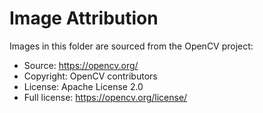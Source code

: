 # Image Attribution

Images in this folder are sourced from the OpenCV project:

- Source: <https://opencv.org/>
- Copyright: OpenCV contributors
- License: Apache License 2.0
- Full license: <https://opencv.org/license/>
